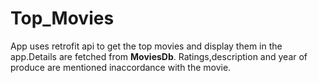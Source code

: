 # Top_Movies
App uses retrofit api to get the top movies and display them in the app.Details are fetched from **MoviesDb**. Ratings,description and year of produce are mentioned inaccordance with the movie.
